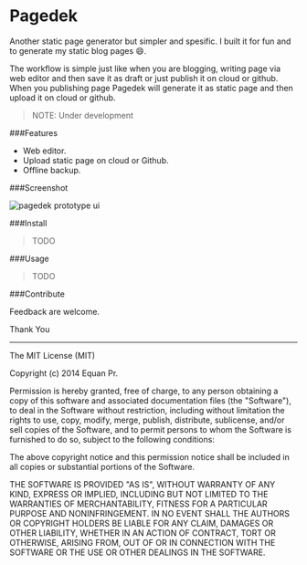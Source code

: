 Pagedek
=======

Another static page generator but simpler and spesific. I built it for fun and to generate my static blog pages :smile:. 

The workflow is simple just like when you are blogging, writing page via web editor and then save it as draft or just publish it on cloud or github. When you publishing page Pagedek will generate it as static page and then upload it on cloud or github.


>  NOTE: Under development


###Features
 
- Web editor.
- Upload static page on cloud or Github.
- Offline backup.


###Screenshot



 ![pagedek prototype ui][1]


###Install

> TODO

###Usage

> TODO
	

###Contribute

Feedback are welcome.

Thank You

----

The MIT License (MIT)

Copyright (c) 2014 Equan Pr.

Permission is hereby granted, free of charge, to any person obtaining a copy of
this software and associated documentation files (the "Software"), to deal in
the Software without restriction, including without limitation the rights to
use, copy, modify, merge, publish, distribute, sublicense, and/or sell copies of
the Software, and to permit persons to whom the Software is furnished to do so,
subject to the following conditions:

The above copyright notice and this permission notice shall be included in all
copies or substantial portions of the Software.

THE SOFTWARE IS PROVIDED "AS IS", WITHOUT WARRANTY OF ANY KIND, EXPRESS OR
IMPLIED, INCLUDING BUT NOT LIMITED TO THE WARRANTIES OF MERCHANTABILITY, FITNESS
FOR A PARTICULAR PURPOSE AND NONINFRINGEMENT. IN NO EVENT SHALL THE AUTHORS OR
COPYRIGHT HOLDERS BE LIABLE FOR ANY CLAIM, DAMAGES OR OTHER LIABILITY, WHETHER
IN AN ACTION OF CONTRACT, TORT OR OTHERWISE, ARISING FROM, OUT OF OR IN
CONNECTION WITH THE SOFTWARE OR THE USE OR OTHER DEALINGS IN THE SOFTWARE.


  [1]: https://raw.github.com/junwatu/pagedek/master/screenshot/pagedek-prototype.png